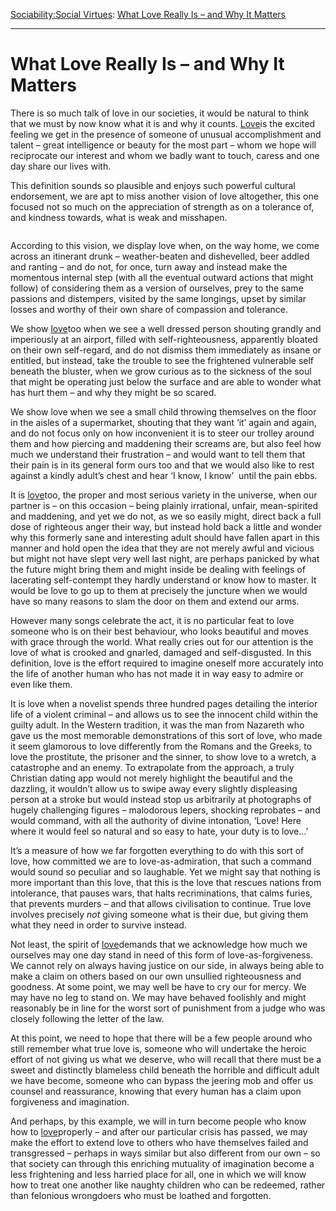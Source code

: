 [Sociability:](https://www.theschooloflife.com/thebookoflife/category/sociability/)[Social Virtues](https://www.theschooloflife.com/thebookoflife/category/sociability/social-virtues/): [What Love Really Is – and Why It Matters](https://www.theschooloflife.com/thebookoflife/what-love-really-is-and-why-it-matters/)

* * *

# What Love Really Is – and Why It Matters

There is so much talk of love in our societies, it would be natural to think that we must by now know what it is and why it counts. [Love](https://www.theschooloflife.com/shop/how-to-find-love-book/)is the excited feeling we get in the presence of someone of unusual accomplishment and talent – great intelligence or beauty for the most part – whom we hope will reciprocate our interest and whom we badly want to touch, caress and one day share our lives with.

This definition sounds so plausible and enjoys such powerful cultural endorsement, we are apt to miss another vision of love altogether, this one focused not so much on the appreciation of strength as on a tolerance of, and kindness towards, what is weak and misshapen.&nbsp;

<figure class="aligncenter"><img src="https://www.theschooloflife.com/thebookoflife/wp-content/uploads/2020/08/angel10-1024x423.jpg" alt="" class="wp-image-24979" srcset="https://www.theschooloflife.com/thebookoflife/wp-content/uploads/2020/08/angel10-1024x423.jpg 1024w, https://www.theschooloflife.com/thebookoflife/wp-content/uploads/2020/08/angel10-1000x413.jpg 1000w, https://www.theschooloflife.com/thebookoflife/wp-content/uploads/2020/08/angel10-768x318.jpg 768w" sizes="(max-width: 1024px) 100vw, 1024px"></figure>

According to this vision, we display love when, on the way home, we come across an itinerant drunk – weather-beaten and dishevelled, beer addled and ranting – and do not, for once, turn away and instead make the momentous internal step (with all the eventual outward actions that might follow) of considering them as a version of ourselves, prey to the same passions and distempers, visited by the same longings, upset by similar losses and worthy of their own share of compassion and tolerance.

We show [love](https://www.theschooloflife.com/shop/how-to-find-love-book/)too when we see a well dressed person shouting grandly and imperiously at an airport, filled with self-righteousness, apparently bloated on their own self-regard, and do not dismiss them immediately as insane or entitled, but instead, take the trouble to see the frightened vulnerable self beneath the bluster, when we grow curious as to the sickness of the soul that might be operating just below the surface and are able to wonder what has hurt them – and why they might be so scared.

We show love when we see a small child throwing themselves on the floor in the aisles of a supermarket, shouting that they want ‘it’ again and again, and do not focus only on how inconvenient it is to steer our trolley around them and how piercing and maddening their screams are, but also feel how much we understand their frustration – and would want to tell them that their pain is in its general form ours too and that we would also like to rest against a kindly adult’s chest and hear ‘I know, I know’&nbsp; until the pain ebbs.

It is [love](https://www.theschooloflife.com/shop/how-to-find-love-book/)too, the proper and most serious variety in the universe, when our partner is – on this occasion – being plainly irrational, unfair, mean-spirited and maddening, and yet we do not, as we so easily might, direct back a full dose of righteous anger their way, but instead hold back a little and wonder why this formerly sane and interesting adult should have fallen apart in this manner and hold open the idea that they are not merely awful and vicious but might not have slept very well last night, are perhaps panicked by what the future might bring them and might inside be dealing with feelings of lacerating self-contempt they hardly understand or know how to master. It would be love to go up to them at precisely the juncture when we would have so many reasons to slam the door on them and extend our arms.

However many songs celebrate the act, it is no particular feat to love someone who is on their best behaviour, who looks beautiful and moves with grace through the world. What really cries out for our attention is the love of what is crooked and gnarled, damaged and self-disgusted. In this definition, love is the effort required to imagine oneself more accurately into the life of another human who has not made it in way easy to admire or even like them.&nbsp;

It is love when a novelist spends three hundred pages detailing the interior life of a violent criminal – and allows us to see the innocent child within the guilty adult. In the Western tradition, it was the man from Nazareth who gave us the most memorable demonstrations of this sort of love, who made it seem glamorous to love differently from the Romans and the Greeks, to love the prostitute, the prisoner and the sinner, to show love to a wretch, a catastrophe and an enemy. To extrapolate from the approach, a truly Christian dating app would not merely highlight the beautiful and the dazzling, it wouldn’t allow us to swipe away every slightly displeasing person at a stroke but would instead stop us arbitrarily at photographs of hugely challenging figures – malodorous lepers, shocking reprobates – and would command, with all the authority of divine intonation, ‘Love! Here where it would feel so natural and so easy to hate, your duty is to love…’

It’s a measure of how we far forgotten everything to do with this sort of love, how committed we are to love-as-admiration, that such a command would sound so peculiar and so laughable. Yet we might say that nothing is more important than this love, that this is the love that rescues nations from intolerance, that pauses wars, that halts recriminations, that calms furies, that prevents murders – and that allows civilisation to continue. True love involves precisely _not_ giving someone what is their due, but giving them what they need in order to survive instead.

Not least, the spirit of [love](https://www.theschooloflife.com/shop/how-to-find-love-book/)demands that we acknowledge how much we ourselves may one day stand in need of this form of love-as-forgiveness. We cannot rely on always having justice on our side, in always being able to make a claim on others based on our own unsullied righteousness and goodness. At some point, we may well be have to cry our for mercy. We may have no leg to stand on. We may have behaved foolishly and might reasonably be in line for the worst sort of punishment from a judge who was closely following the letter of the law.&nbsp;

At this point, we need to hope that there will be a few people around who still remember what true love is, someone who will undertake the heroic effort of not giving us what we deserve, who will recall that there must be a sweet and distinctly blameless child beneath the horrible and difficult adult we have become, someone who can bypass the jeering mob and offer us counsel and reassurance, knowing that every human has a claim upon forgiveness and imagination.

And perhaps, by this example, we will in turn become people who know how to [love](https://www.theschooloflife.com/shop/how-to-find-love-book/)properly – and after our particular crisis has passed, we may make the effort to extend love to others who have themselves failed and transgressed – perhaps in ways similar but also different from our own – so that society can through this enriching mutuality of imagination become a less frightening and less harried place for all, one in which we will know how to treat one another like naughty children who can be redeemed, rather than felonious wrongdoers who must be loathed and forgotten.
